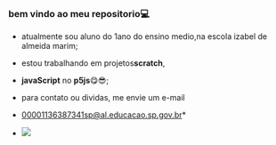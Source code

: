 ### bem vindo ao meu repositorio💻

- atualmente sou aluno do 1ano do ensino medio,na escola izabel de almeida marim;
- estou trabalhando em projetos**scratch**,
- **javaScript** no **p5js**😋😎;
- para contato ou dividas, me envie um e-mail
- 00001136387341sp@al.educacao.sp.gov.br*

- ![](https://media1.tenor.com/m/C84XvrdyLswAAAAC/spongebob-patrick-star.gif)
